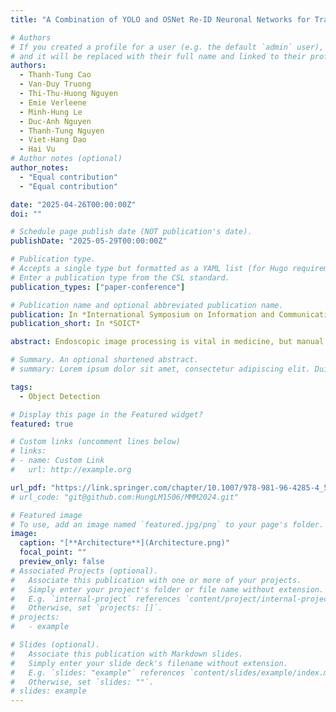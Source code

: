 ```yaml
---
title: "A Combination of YOLO and OSNet Re-ID Neuronal Networks for Tracking Abnormalities in Upper Gastrointestinal Endoscopy Videos"

# Authors
# If you created a profile for a user (e.g. the default `admin` user), write the username (folder name) here
# and it will be replaced with their full name and linked to their profile.
authors:
  - Thanh-Tung Cao 
  - Van-Duy Truong 
  - Thi-Thu-Huong Nguyen 
  - Emie Verleene
  - Minh-Hung Le
  - Duc-Anh Nguyen
  - Thanh-Tung Nguyen
  - Viet-Hang Dao 
  - Hai Vu
# Author notes (optional)
author_notes:
  - "Equal contribution"
  - "Equal contribution"

date: "2025-04-26T00:00:00Z"
doi: ""

# Schedule page publish date (NOT publication's date).
publishDate: "2025-05-29T00:00:00Z"

# Publication type.
# Accepts a single type but formatted as a YAML list (for Hugo requirements).
# Enter a publication type from the CSL standard.
publication_types: ["paper-conference"]

# Publication name and optional abbreviated publication name.
publication: In *International Symposium on Information and Communication Technology*
publication_short: In *SOICT*

abstract: Endoscopic image processing is vital in medicine, but manual analysis is time-consuming and labor-intensive. Tracking abnormalities in endoscopic videos is a key focus of artificial intelligence (AI), yet it remains a complex task that depends heavily on medical experts. Utilizing AI can provide benefits like real-time detection during procedures and improved diagnostic support afterward, along with aiding medical research and education. However, challenges such as tissue deformation, unstable lighting, and camera movement complicate the process, requiring sophisticated image processing and machine learning techniques for accurate tracking. Given the challenges, this research explores the use of recent advances in neural networks including the YOLO (You Only Look Once), StrongSORT tracking algorithm, and OSNet (Omni-Scale Feature Learning Network) Re-identification models for tracking abnormalities in upper gastrointestinal (GI) endoscopy videos. The results show that combining these models improves detection efficiency and accuracy, enabling real-time operation. Moreover, the ratio of accurately identified detections to the average number of validated detections (IDF1 70.5%), along with Precision (90.9%) and Recall (56.1%), are relatively satisfactory results, indicating that the integration of these technologies has great potential in improving the process of diagnosis and monitoring of pathological conditions through endoscopic videos. Notably, the reduction of ID switches to an insignificant amount further highlights the robustness of the system, ensuring continuous and accurate tracking over time. This significant improvement offers substantial potential for advancing endoscopic diagnosis and healthcare quality.

# Summary. An optional shortened abstract.
# summary: Lorem ipsum dolor sit amet, consectetur adipiscing elit. Duis posuere tellus ac convallis placerat. Proin tincidunt magna sed ex sollicitudin condimentum.

tags:
  - Object Detection

# Display this page in the Featured widget?
featured: true

# Custom links (uncomment lines below)
# links:
# - name: Custom Link
#   url: http://example.org

url_pdf: "https://link.springer.com/chapter/10.1007/978-981-96-4285-4_5#citeas"
# url_code: "git@github.com:HungLM1506/MMM2024.git"

# Featured image
# To use, add an image named `featured.jpg/png` to your page's folder.
image:
  caption: "[**Architecture**](Architecture.png)"
  focal_point: ""
  preview_only: false
# Associated Projects (optional).
#   Associate this publication with one or more of your projects.
#   Simply enter your project's folder or file name without extension.
#   E.g. `internal-project` references `content/project/internal-project/index.md`.
#   Otherwise, set `projects: []`.
# projects:
#   - example

# Slides (optional).
#   Associate this publication with Markdown slides.
#   Simply enter your slide deck's filename without extension.
#   E.g. `slides: "example"` references `content/slides/example/index.md`.
#   Otherwise, set `slides: ""`.
# slides: example
---
```


<!-- {{% callout note %}}
Click the _Cite_ button above to demo the feature to enable visitors to import publication metadata into their reference management software.
{{% /callout %}}

{{% callout note %}}
Create your slides in Markdown - click the _Slides_ button to check out the example.
{{% /callout %}}

Add the publication's **full text** or **supplementary notes** here. You can use rich formatting such as including [code, math, and images](https://docs.hugoblox.com/content/writing-markdown-latex/). -->
